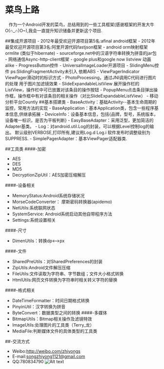 菜鸟上路
==============================
<p>&nbsp;&nbsp;&nbsp;作为一个Android开发的菜鸟，总结用到的一些工具框架(感谢框架的开发大牛O(∩_∩)O~),我会一直提升知识储备并更新这个项目.</p>
##集成开源项目
- 2012年最受欢迎开源项目第5名:afinal android框架
- 2012年最受欢迎开源项目第3名:阿里开源代码fastjson框架
- android orm映射框架 ormlite (类似于hibernate)
- sourceforge.net中的汉语字符串转换为拼音的jar包
- 网络通信Async-http-client框架
- google plus和google now listview 动画 alike
- ProgressButton控件
- UniversalImageLoader开源项目
- SlidingMenu控件 ps:SlidingFragmentActivity未引入 依赖ABS
- ViewPagerIndicator ViewPager滑动时的标识方式
- PhotoProcessing，通过JNI调用C代码进行图片的处理 用于图片加滤镜效果
- SlideExpandableListView 展开操作栏的ListView，操作栏中可已放置对该条目的操作按钮
- PopupMenu点击条目弹出操作框，操作框中有对该条目的相关操作（对比SlideExpandableListView）
- 移动分析平台Countly
##基本搭建类
- BaseActivity：基础Activity--基本生命周期的监控，常用方法的实现
- BaseApplication：基本Application类，包含一些程序基本信息,供继承拓展
- DeviceInfo：设备基本信息，包括{品牌，型号，系统版本，设备唯一标识，是否为平板判断}
- EasyBaseAdapter：采用泛型，更加简洁的Adapter基类。
- Log：对android.util.Log的封装，可以根据Level控制log的输出。 默认级别VERBOSE,打印所有,建议用Log.d Log.i 软件发布时调整级别为SUPPRESS.
- SimplePagerAdapter：基本ViewPager适配器类.

##工具类
####-加密
- AES
- DES
- MD5
- DecryptionZipUtil：AES加密压缩解压

####-设备相关
- MemoryStatus:Android系统存储状况
- MorseCodeConverter： 摩斯密码转换器(apidemo)
- NetUtils:系统联网状态
- SystemService: Android系统启动其他自带程序方法
- Settings:系统设置相关

####-尺寸
- DimenUtils：转换dp<-->px

####-文件
- SharedPreUtils：对SharedPreferences的封装
- ZipUtils:Android文件解压压缩
- FileUtils:文件读取为字符串、字节数组；文件大小格式转换
- HtmlUtils:网页文件转换为字符串时相关转义字符的替换

####-格式相关
- DateTimeFormatter：时间日期格式转换
- PinyinUtil：汉字转换为拼音
- ByteConvert：数据类型之间的转换
####-多媒体
- BitmapUtils：Bitmap相关操作及滤镜特效
- ImageUtils:处理图片的工具类（Terry_龙）
- MediaFile:判断媒体文件的具体类型的工具类

##-交流方式
- Weibo:http://weibo.com/zhiyongs
- E-mail:songzhiyong1121@gmail.com
- QQ:780834790
![Alt text](https://lh3.googleusercontent.com/-CWe8YiPPnjk/Udq70RxEi8I/AAAAAAAAA-M/scPW1-_yKQI/w640-h480-no/201307080955460_meitu_1.jpg)

